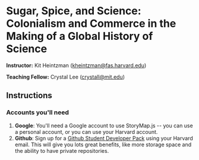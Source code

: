 # Sugar, Spice, and Science: Colonialism and Commerce in the Making of a Global History of Science

**Instructor:** Kit Heintzman (<kheintzman@fas.harvard.edu>)

**Teaching Fellow:** Crystal Lee (<crystall@mit.edu>) 

## Instructions 

### Accounts you'll need 
1. **Google**: You'll need a Google account to use StoryMap.js -- you can use a personal account, or you can use your Harvard  account. 
2. **Github**: Sign up for a [Github Student Developer Pack](https://education.github.com/pack) using your Harvard email. This will give you lots great benefits, like more storage space and the ability to have private repositories. 

